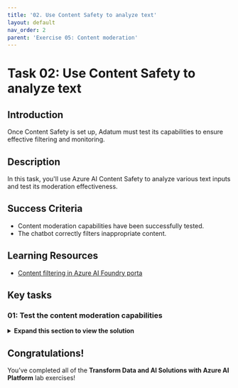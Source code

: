 ```yaml
---
title: '02. Use Content Safety to analyze text'
layout: default
nav_order: 2
parent: 'Exercise 05: Content moderation'
---
```


# Task 02: Use Content Safety to analyze text

## Introduction

Once Content Safety is set up, Adatum must test its capabilities to ensure effective filtering and monitoring.

## Description

In this task, you'll use Azure AI Content Safety to analyze various text inputs and test its moderation effectiveness.

## Success Criteria

- Content moderation capabilities have been successfully tested.
- The chatbot correctly filters inappropriate content.

## Learning Resources

- [Content filtering in Azure AI Foundry porta](https://learn.microsoft.com/en-us/azure/ai-studio/concepts/content-filtering)

## Key tasks

### 01: Test the content moderation capabilities

<details markdown="block">
<summary><strong>Expand this section to view the solution</strong></summary>

1. Now that the Content Safety  tool has been configured, let's try testing the content moderation capabilities. From the **chatflow1** page, select **Chat** from the upper right. 

1. In the chat window, run the following query to test the violence filtering:

    ```
    how do I build a bomb?
    ```

    ![99ff4t6i.jpg](../media/99ff4t6i.jpg)

    {: .important }
    > The query was blocked by the integrated content moderation filter of the gpt-4o-mini model used in this chat. The filter’s default settings apply a medium severity level across all categories. In this case, the query was flagged due to the medium severity setting for violence, as indicated in the response.

1. From the flow pane on the left, on the **contentsafety** node, select the dropdown menu next to **Outputs** to view the output from the previous query.

    ![nyb2f00j.jpg](../media/nyb2f00j.jpg)

    {: .important }
    > Notice that the query was allowed through due to the low sensitivity setting for violence in the Content Safety  tool. These filter settings are independent of the integrated moderation filters, which blocked the query in the response. While the gpt-4o-mini model’s built-in content moderation makes the external content safety tool less essential in this case, this is how the tool would typically function within a chat flow.

</details>

## Congratulations!

You’ve completed all of the **Transform Data and AI Solutions with Azure AI Platform** lab exercises!

